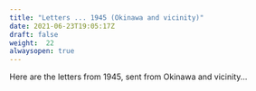 ```yaml
---
title: "Letters ... 1945 (Okinawa and vicinity)"
date: 2021-06-23T19:05:17Z
draft: false
weight:  22
alwaysopen: true
---
```

Here are the letters from 1945, sent from Okinawa and vicinity...


